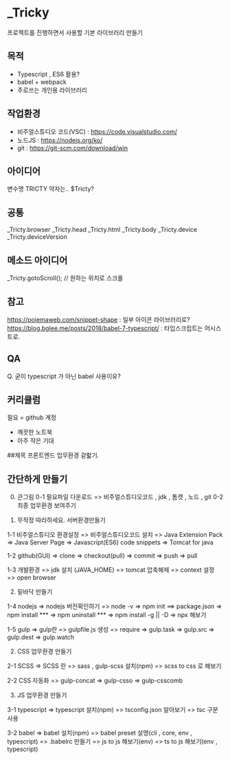# _Tricky
프로젝트를 진행하면서 사용할 기본 라이브러리 만들기

## 목적
- Typescript , ES6 활용?
- babel + webpack
- 주로쓰는 개인용 라이브러리

## 작업환경
- 비주얼스튜디오 코드(VSC) : https://code.visualstudio.com/
- 노드JS : https://nodejs.org/ko/
- git : https://git-scm.com/download/win

## 아이디어
변수명 TRICTY
약자는.. $Tricty?

## 공통
_Tricty.browser
_Tricty.head
_Tricty.html
_Tricty.body
_Tricty.device
_Tricty.deviceVersion




## 메소드 아이디어
_Tricty.gotoScroll(); // 원하는 위치로 스크롤



## 참고
https://poiemaweb.com/snippet-shape : 일부 아이콘 라이브러리로?
https://blog.bglee.me/posts/2018/babel-7-typescript/ : 타입스크립트는 어시스트로.


## QA
Q. 굳이 typescript 가 아닌 babel 사용이유?




## 커리큘럼
필요
= github 계정
- 깨끗한 노트북
- 아주 작은 기대


##제목
프론트엔드 업무환경 겉핣기.

## 간단하게 만들기




0. 큰그림
0-1 필요파일 다운로드
=> 비주얼스튜디오코드 , jdk , 톰캣 , 노드 , git
0-2 최종 업무환경 보여주기

1. 무작정 따라하세요. 서버환경만들기

1-1 비주얼스튜디오 환경설정
=> 비주얼스튜디오코드 설치
=> Java Extension Pack
=> Java Server Page
=> Javascript(ES6) code snippets
=> Tomcat for java

1-2 github(GUI)
=> clone
=> checkout(pull)
=> commit
=> push
=> pull

1-3 개발환경 
=> jdk 설치 (JAVA_HOME)
=> tomcat 압축해제
=> context 설정
=> open browser

2. 밑바닥 만들기

1-4 nodejs
=> nodejs 버전확인하기
=> node -v
=> npm init ==> package.json
=> npm install ***
=> npm uninstall ***
=> npm install -g || -D
=> npx 해보기

1-5 gulp
=> gulp란
=> gulpfile.js 생성
=> require
=> gulp.task
=> gulp.src
=> gulp.dest
=> gulp.watch

2. CSS 업무환경 만들기 

2-1 SCSS
=> SCSS 란
=> sass , gulp-scss 설치(npm)
=> scss to css 로 해보기

2-2 CSS 자동화
=> gulp-concat
=> gulp-csso
=> gulp-csscomb

3. JS 업무환경 만들기 

3-1 typescript
=> typescript 설치(npm)
=> tsconfig.json 알아보기
=> tsc 구문 사용

3-2 babel
=> babel 설치(npm)
=> babel preset 설명(cli , core, env , typescript)
=> .babelrc 만들기
=> js to js 해보기(env)
=> ts to js 해보기(env , typescript)

